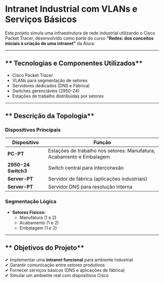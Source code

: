 # **Intranet Industrial com VLANs e Serviços Básicos**  

Este projeto simula uma infraestrutura de rede industrial utilizando o Cisco Packet Tracer, desenvolvido como parte do curso **"Redes: dos conceitos iniciais à criação de uma intranet"** da Alura.  

---

## ** Tecnologias e Componentes Utilizados**  
- Cisco Packet Tracer  
- VLANs para segmentação de setores  
- Servidores dedicados (DNS e Fábrica)  
- Switches gerenciáveis (2950-24)  
- Estações de trabalho distribuídas por setores  

---

## ** Descrição da Topologia**  

### **Dispositivos Principais**  
| Dispositivo          | Função                          |  
|----------------------|---------------------------------|  
| **PC-PT**            | Estações de trabalho nos setores: Manufatura, Acabamento e Embalagem |  
| **2950-24 Switch3**  | Switch central para interconexão |  
| **Server-PT**        | Servidor de fábrica (aplicações industriais) |  
| **Server-PT**        | Servidor DNS para resolução interna |  

### **Segmentação Lógica**  
- **Setores Físicos:**  
  - Manufatura (1 e 2)  
  - Acabamento (1 e 2)  
  - Embalagem (1 e 2)  

---

## ** Objetivos do Projeto**  
✔ Implementar uma **intranet funcional** para ambiente industrial  
✔ Garantir comunicação entre setores produtivos  
✔ Fornecer serviços básicos (DNS e aplicações de fábrica)  
✔ Simular um ambiente real com dispositivos Cisco  
